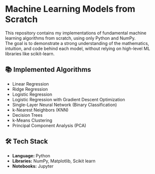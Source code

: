 # Machine Learning Models from Scratch

This repository contains my implementations of fundamental machine learning algorithms from scratch, using only Python and NumPy.  
The goal is to demonstrate a strong understanding of the mathematics, intuition, and code behind each model, without relying on high-level ML libraries like scikit-learn.

## 📚 Implemented Algorithms
- Linear Regression
- Ridge Regression
- Logistic Regression
- Logistic Regression with Gradient Descent Optimization
- Single-Layer Neural Network (Binary Classification)
- k-Nearest Neighbors (KNN)
- Decision Trees
- k-Means Clustering
- Principal Component Analysis (PCA)

## 🛠️ Tech Stack
- **Language:** Python  
- **Libraries:** NumPy, Matplotlib, Scikit learn 
- **Notebooks:** Jupyter



